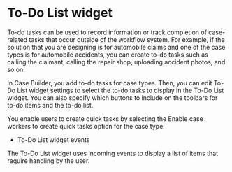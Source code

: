 # To-Do List widget

To-do tasks can be used to record information or track completion of case-related tasks that
occur outside of the workflow system. For example, if the solution that you are designing is for
automobile claims and one of the case types is for automobile accidents, you can create to-do tasks
such as calling the claimant, calling the repair shop, uploading accident photos, and so on.

In Case Builder, you add to-do tasks for case types. Then, you
can edit To-Do List widget settings to select the to-do tasks to display in the To-Do List widget.
You can also specify which buttons to include on the toolbars for to-do items and the to-do
list.

You enable users to create quick tasks by selecting the Enable case
workers to create quick tasks option for the case type.

- To-Do List widget events

The To-Do List widget uses incoming events to display a list of items that require   handling by the user.